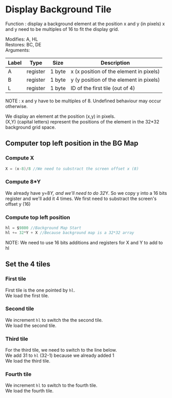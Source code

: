 # Display Background Tile

Function : display a background element at the position x and y (in pixels)
x and y need to be multiples of 16 to fit the display grid.

Modifies: A, HL  
Restores: BC, DE  
Arguments:  

| Label |   Type   | Size        | Description                                       |
| ----- | -------- | ----------- | --------------------------------------------------|
| A     | register | 1 byte      | x (x position of the element in pixels)  |
| B     | register | 1 byte      | y (y position of the element in pixels) |
| L     | register | 1 byte      | ID of the first tile (out of 4)                   |


NOTE : x and y have to be multiples of 8. Undefined behaviour may occur otherwise.

We display an element at the position (x,y) in pixels.  
(X,Y) (capital letters) represent the positions of the element in the 32*32 background grid space.

## Computer top left position in the BG Map

### Compute X
~~~C
X = (x-8)/8 //We need to substract the screen offset x (8)
~~~

### Compute 8*Y

We already have y=8*Y, and we'll need to do 32*Y. 
So we copy y into a 16 bits register and we'll add it 4 times. 
We first need to substract the screen's offset y (16)

### Compute top left position
~~~C
hl = $9800 //Background Map Start
hl += 32*Y + X //Because background map is a 32*32 array
~~~

NOTE: We need to use 16 bits additions and registers for X and Y to add to hl

## Set the 4 tiles

### First tile

First tile is the one pointed by `hl`.  
We load the first tile.

### Second tile

We increment `hl` to switch the the second tile.  
We load the second tile.

### Third tile
For the third tile, we need to switch to the line below.  
We add 31 to `hl` (32-1) because we already added 1  
We load the third tile.

### Fourth tile
We increment `hl` to switch to the fourth tile.  
We load the fourth tile.  

